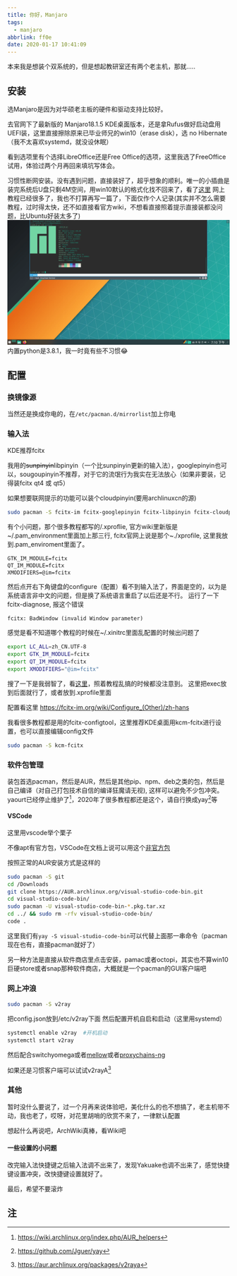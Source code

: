 ```yaml
---
title: 你好，Manjaro
tags:
  - manjaro
abbrlink: ff0e
date: 2020-01-17 10:41:09
---
```

本来我是想装个双系统的，但是想起教研室还有两个老主机，那就.....
<!-- more -->
## 安装

选Manjaro是因为对华硕老主板的硬件和驱动支持比较好。

去官网下了最新版的 Manjaro18.1.5 KDE桌面版本，还是拿Rufus做好启动盘用UEFI装，这里直接擦除原来已毕业师兄的win10（erase disk），选 no Hibernate（我不太喜欢systemd，就没设休眠）

看到选项里有个选择LibreOffice还是Free Office的选项，这里我选了FreeOffice试用，体验过两个月再回来填坑写体会。

习惯性断网安装。没有遇到问题，直接装好了，超乎想象的顺利。唯一的小插曲是装完系统后U盘只剩4M空间，用win10默认的格式化找不回来了，看了[这里](https://zhuanlan.zhihu.com/p/37772825)
网上教程已经很多了，我也不打算再写一篇了，下面仅作个人记录(其实并不怎么需要教程，过时得太快，还不如直接看官方wiki，不想看直接照着提示直接装都没问题，比Ubuntu好装太多了)
![manjaro-neofetch](hello-manjaro/neofetch-manjaro.webp)
内置python是3.8.1，我一时竟有些不习惯😂

## 配置

### 换镜像源

当然还是换成你电的，在`/​etc/​pacman.d/​mirrorlist`加上你电

### 输入法

KDE推荐fcitx

我用的~~sunpinyin~~libpinyin（一个比sunpinyin更新的输入法），googlepinyin也可以，sougoupinyin不推荐，对于它的流氓行为我实在无法放心（如果非要装，记得装fcitx qt4 或 qt5）

如果想要联网提示的功能可以装个cloudpinyin(要用archlinuxcn的源)

```bash
sudo pacman -S fcitx-im fcitx-googlepinyin fcitx-libpinyin fcitx-cloudpinyin
```

有个小问题，那个很多教程都写的/.xproflie, 官方wiki里新版是
~/.pam_environment里面加上那三行, fcitx官网上说是那个~./xprofile, 这里我放到.pam_enviroment里面了。

```log
GTK_IM_MODULE=fcitx
QT_IM_MODULE=fcitx
XMODIFIERS=@im=fcitx
```

然后点开右下角键盘的configure（配置）看不到输入法了，界面是空的，以为是系统语言非中文的问题，但是换了系统语言重启了以后还是不行。
运行了一下fcitx-diagnose, 报这个错误

```log
fcitx: BadWindow (invalid Window parameter)
```

感觉是看不知道哪个教程的时候在~/.xinitrc里面乱配置的时候出问题了

```bash
export LC_ALL=zh_CN.UTF-8
export GTK_IM_MODULE=fcitx
export QT_IM_MODULE=fcitx
export XMODIFIERS="@im=fcitx"
```

搜了一下是我弱智了，看[这里](https://bbs.archlinuxcn.org/viewtopic.php?id=1862)，照着教程乱搞的时候都没注意到。
这里把exec放到后面就行了，或者放到.xprofile里面

配置看这里
https://fcitx-im.org/wiki/Configure_(Other)/zh-hans

我看很多教程都是用的fcitx-configtool，这里推荐KDE桌面用kcm-fcitx进行设置，也可以直接编辑config文件

```bash
sudo pacman -S kcm-fcitx
```

### 软件包管理

装包首选pacman，然后是AUR，然后是其他pip、npm、deb之类的包，然后是自己编译（对自己打包技术自信的编译狂魔请无视), 这样可以避免不少包冲突。
yaourt已经停止维护了[^1]，2020年了很多教程都还是这个，请自行换成yay[^2]等

#### VSCode

这里用vscode举个栗子

不像apt有官方包，VSCode在文档上说可以用这个[非官方包](https://code.visualstudio.com/docs/setup/linux#_aur-package-for-arch-linux)

按照正常的AUR安装方式是这样的

```bash
sudo pacman -S git
cd /Downloads
git clone https://AUR.archlinux.org/visual-studio-code-bin.git
cd visual-studio-code-bin/
sudo pacman -U visual-studio-code-bin-*.pkg.tar.xz
cd ../ && sudo rm -rfv visual-studio-code-bin/
code .
```

这里我们有`yay -S visual-studio-code-bin`可以代替上面那一串命令（pacman现在也有，直接pacman就好了）

另一种方法是直接从软件商店里点击安装，pamac或者octopi，其实也不算win10 巨硬store或者snap那种软件商店，大概就是一个pacman的GUI客户端吧

### 网上冲浪

```bash
sudo pacman -S v2ray
```

把config.json放到/etc/v2ray下面
然后配置开机自启和启动（这里用systemd）

```bash
systemctl enable v2ray  #开机启动
systemctl start v2ray
```

然后配合switchyomega或者[mellow](https://github.com/mellow-io/mellow)或者[proxychains-ng](https://github.com/rofl0r/proxychains-ng)

如果还是习惯客户端可以试试v2rayA[^3]

### 其他

暂时没什么要说了，过一个月再来说体验吧，美化什么的也不想搞了，老主机带不动，我也老了，哎呀，对花里胡哨的欣赏不来了，一律默认配置

想起什么再说吧，ArchWiki真棒，看Wiki吧

#### 一些设置的小问题

改完输入法快捷键之后输入法调不出来了，发现Yakuake也调不出来了，感觉快捷键设置冲突，改快捷键设置就好了。

最后，希望不要滚炸

## 注

[^1]: https://wiki.archlinux.org/index.php/AUR_helpers
[^2]: https://github.com/Jguer/yay
[^3]: https://aur.archlinux.org/packages/v2raya